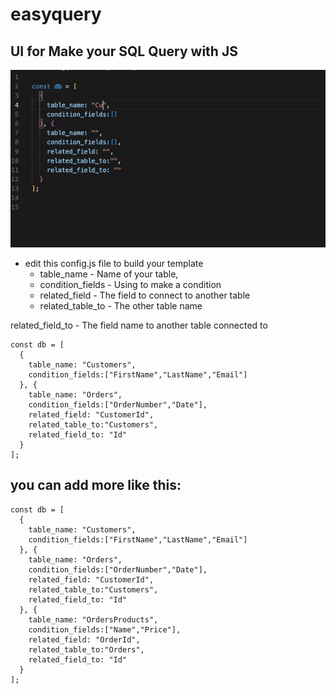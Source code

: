 # easyquery
## UI for Make your SQL Query with JS  

![easyquery gif](https://github.com/neryaelul/EasyQuery/blob/7d7c96551df57314e438552d381d29eef1d7b45c/assets/eq.gif?raw=true)
- edit this config.js file to build your template
  - table_name - Name of your table,
  - condition_fields - Using to make a condition
  - related_field - The field to connect to another table 
  - related_table_to - The other table name

related_field_to - The field name to another table connected to
```
const db = [
  {
    table_name: "Customers", 
    condition_fields:["FirstName","LastName","Email"]
  }, {
    table_name: "Orders", 
    condition_fields:["OrderNumber","Date"],
    related_field: "CustomerId",
    related_table_to:"Customers",
    related_field_to: "Id"
  }
];
```
## you can add more like this:
```
const db = [
  {
    table_name: "Customers", 
    condition_fields:["FirstName","LastName","Email"]
  }, {
    table_name: "Orders", 
    condition_fields:["OrderNumber","Date"],
    related_field: "CustomerId",
    related_table_to:"Customers",
    related_field_to: "Id"
  }, {
    table_name: "OrdersProducts", 
    condition_fields:["Name","Price"],
    related_field: "OrderId",
    related_table_to:"Orders",
    related_field_to: "Id"
  }
];
```
